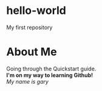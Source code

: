 # hello-world
My first repository

# About Me
Going through the Quickstart guide.
<br>
<b>I'm on my way to learning Github!</b><br>
<i>My name is gary</i>
